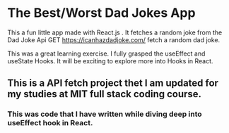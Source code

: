 # The Best/Worst Dad Jokes App
This a fun little app made with React.js . It fetches a random joke from the Dad Joke Api GET https://icanhazdadjoke.com/ fetch a random dad joke.

This was a great learning exercise. I fully grasped the useEffect and useState Hooks. It will be exciting to explore more into Hooks in React.


## This is a API fetch project thet I am updated for my studies at MIT full stack coding course.


### This was code that I have written while diving deep into useEffect hook in React. 

